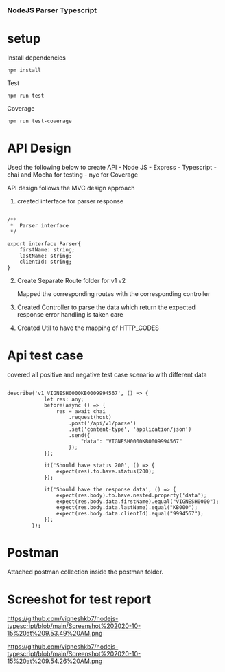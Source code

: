 ### NodeJS Parser Typescript

# setup

Install dependencies

```
npm install
```

Test

```
npm run test

```

Coverage

```
npm run test-coverage

```

# API Design

Used the following below to create API - Node JS - Express - Typescript - chai and Mocha for testing - nyc for Coverage

API design follows the MVC design approach

1. created interface for parser response

```

/**
 *  Parser interface
 */

export interface Parser{
    firstName: string;
    lastName: string;
    clientId: string;
}

```

2. Create Separate Route folder for v1 v2

   Mapped the corresponding routes with the corresponding controller

3. Created Controller to parse the data which return the expected response error handling is taken care

4. Created Util to have the mapping of HTTP_CODES

# Api test case

covered all positive and negative test case scenario with different data

```

describe('v1 VIGNESH0000KB0009994567', () => {
            let res: any;
            before(async () => {
                res = await chai
                    .request(host)
                    .post('/api/v1/parse')
                    .set('content-type', 'application/json')
                    .send({
                        "data": "VIGNESH0000KB0009994567"
                    });
            });

            it('Should have status 200', () => {
                expect(res).to.have.status(200);
            });

            it('Should have the response data', () => {
                expect(res.body).to.have.nested.property('data');
                expect(res.body.data.firstName).equal("VIGNESH0000");
                expect(res.body.data.lastName).equal("KB000");
                expect(res.body.data.clientId).equal("9994567");
            });
        });
```

# Postman

Attached postman collection inside the postman folder.

# Screeshot for test report

https://github.com/vigneshkb7/nodejs-typescript/blob/main/Screenshot%202020-10-15%20at%209.53.49%20AM.png

https://github.com/vigneshkb7/nodejs-typescript/blob/main/Screenshot%202020-10-15%20at%209.54.26%20AM.png
